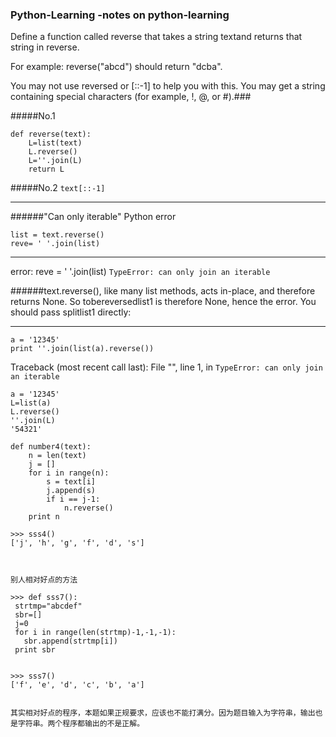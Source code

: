 ### Python-Learning   -notes on python-learning
Define a function called reverse that takes a string textand returns that string in reverse.

For example: reverse("abcd") should return "dcba".

You may not use reversed or [::-1] to help you with this.
You may get a string containing special characters (for example, !, @, or #).###

#####No.1
```
def reverse(text):
    L=list(text)
    L.reverse()
    L=''.join(L)
    return L
```
#####No.2
`text[::-1]`

*******
######"Can only iterable" Python error
```
list = text.reverse()
reve= ' '.join(list)
```
----------
error:
    reve = ' '.join(list)
`TypeError: can only join an iterable`

######text.reverse(), like many list methods, acts in-place, and therefore returns None.
So tobereversedlist1 is therefore None, hence the error.
You should pass splitlist1 directly:

------
```
a = '12345'
print ''.join(list(a).reverse())
```
Traceback (most recent call last):
  File "<stdin>", line 1, in <module>
`TypeError: can only join an iterable`

```
a = '12345'
L=list(a)
L.reverse()
''.join(L)
'54321'
```

```
def number4(text):
    n = len(text)
    j = []
    for i in range(n):
        s = text[i]
        j.append(s)
        if i == j-1:
            n.reverse()
    print n

>>> sss4()
['j', 'h', 'g', 'f', 'd', 's']

 

别人相对好点的方法

>>> def sss7():
 strtmp="abcdef"
 sbr=[]
 j=0
 for i in range(len(strtmp)-1,-1,-1):
   sbr.append(strtmp[i])
 print sbr

 
>>> sss7()
['f', 'e', 'd', 'c', 'b', 'a']

   
其实相对好点的程序，本题如果正规要求，应该也不能打满分。因为题目输入为字符串，输出也是字符串。两个程序都输出的不是正解。
